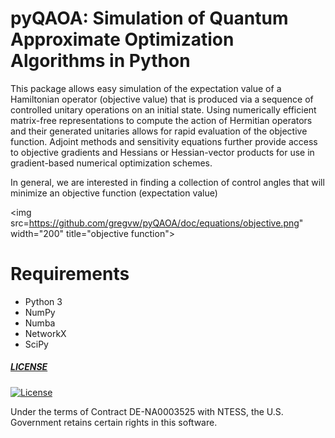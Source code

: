 # pyQAOA: Simulation of Quantum Approximate Optimization Algorithms in Python

This package allows easy simulation of the expectation value of a Hamiltonian operator
(objective value) that is produced via a sequence of controlled unitary operations on 
an initial state. Using numerically efficient matrix-free representations to 
compute the action of Hermitian operators and their generated unitaries allows for 
rapid evaluation of the objective function. Adjoint methods and sensitivity equations
further provide access to objective gradients and Hessians or Hessian-vector products 
for use in gradient-based numerical optimization schemes. 

In general, we are interested in finding a collection of control angles that will minimize
an objective function (expectation value)

<img src=https://github.com/gregvw/pyQAOA/doc/equations/objective.png" width="200" title="objective function">

# Requirements
* Python 3
* NumPy
* Numba
* NetworkX
* SciPy

##### [LICENSE](https://github.com/gregvw/pyQAOA/blob/master/LICENSE)

[![License](https://img.shields.io/badge/License-BSD%203--Clause-blue.svg)](https://opensource.org/licenses/BSD-3-Clause)

Under the terms of Contract DE-NA0003525 with NTESS,
the U.S. Government retains certain rights in this software.
